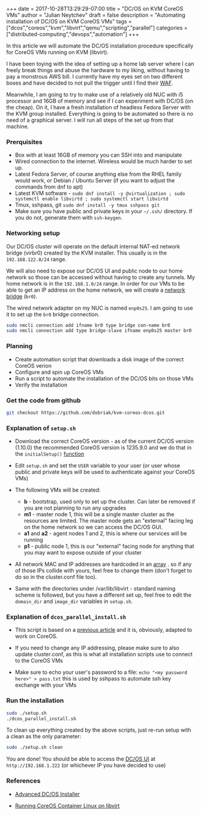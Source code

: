 +++
date = 2017-10-28T13:29:29-07:00
title = "DC/OS on KVM CoreOS VMs"
author = "Julian Neytchev"
draft = false
description = "Automating installation of DC/OS on KVM CoreOS VMs"
tags = ["dcos","coreos","kvm","libvirt","qemu","scripting","parallel"]
categories = ["distributed-computing","devops","automation"]
+++

In this article we will automate the DC/OS installation procedure specifically for CoreOS VMs running on KVM (libvirt).

<!--more-->

I have been toying with the idea of setting up a home lab server where I can freely break things and abuse the hardware to my liking, without having to pay a monstrous AWS bill. I currently have my eyes set on two different boxes and have decided to not pull the trigger until I find their [WAF](https://en.wikipedia.org/wiki/Wife_acceptance_factor). 

Meanwhile, I am going to try to make use of a relatively old NUC with i5 processor and 16GB of memory and see if I can experiment with DC/OS (on the cheap). On it, I have a fresh installation of headless Fedora Server with the KVM group installed. Everything is going to be automated so there is no need of a graphical server. I will run all steps of the set up from that machine.

### Prerquisites
* Box with at least 16GB of memory you can SSH into and manipulate
* Wired connection to the internet. Wireless would be much harder to set up.
* Latest Fedora Server, of course anything else from the RHEL family would work, or Debian / Ubuntu Server (if you want to adjust the commands from dnf to apt)
* Latest KVM software - ```sudo dnf install -y @virtualization ; sudo systemctl enable libvirtd ; sudo systemctl start libvirtd```
* Tmux, sshpass, git ```sudo dnf install -y tmux sshpass git```
* Make sure you have public and private keys in your ```~/.ssh/``` directory. If you do not, generate them with ```ssh-keygen```.

### Networking setup

Our DC/OS cluster will operate on the default internal NAT-ed network bridge (virbr0) created by the KVM installer. This usually is in the ```192.168.122.0/24``` range.

We will also need to expose our DC/OS UI and public node to our home network so those can be accessed without having to create any tunnels. 
My home network is in the ```192.168.1.0/24``` range. In order for our VMs to be able to get an IP address on the home network, we will create a [network bridge](https://fedoramagazine.org/build-network-bridge-fedora/) (```br0```).

The wired network adapter on my NUC is named ```enp0s25```. I am going to use it to set up the ```br0``` bridge connection.

``` bash
sudo nmcli connection add ifname br0 type bridge con-name br0
sudo nmcli connection add type bridge-slave ifname enp0s25 master br0
```

### Planning
* Create automation script that downloads a disk image of the correct CoreOS verion
* Configure and spin up CoreOS VMs
* Run a script to automate the installation of the DC/OS bits on those VMs
* Verify the installation


### Get the code from github

``` bash
git checkout https://github.com/dobriak/kvm-coreos-dcos.git
```

### Explanation of ```setup.sh```
* Download the correct CoreOS version - as of the current DC/OS version (1.10.0) the recommended CoreOS version is 1235.9.0 and we do that in the ```initialSetup()``` [function](https://github.com/dobriak/kvm-coreos-dcos/blob/a19e10fc6162c2ce9f8eefa417e3b66bfbdc8ddb/setup.sh#L9)

* Edit ```setup.sh``` and set the ```USER``` variable to your user (or user whose public and private keys will be used to authenticate against your CoreOS VMs)

* The following VMs will be created:
    * **b** - bootstrap, used only to set up the cluster. Can later be removed if you are not planning to run any upgrades
    * **m1** - master node 1, this will be a single master cluster as the resources are limited. The master node gets an "external" facing leg on the home network so we can access the DC/OS GUI.
    * **a1** and **a2** - agent nodes 1 and 2, this is where our services will be running
    * **p1** - public node 1, this is our "external" facing node for anything that you may want to expose outside of your cluster

* All network MAC and IP addresses are hardcoded in an [array](https://github.com/dobriak/kvm-coreos-dcos/blob/a19e10fc6162c2ce9f8eefa417e3b66bfbdc8ddb/setup.sh#L161) . so if any of those IPs collide with yours, feel free to change them (don't forget to do so in the cluster.conf file too).

* Same with the directories under /var/lib/libvirt - standard naming scheme is followed, but you have a different set up, feel free to edit the ```domain_dir``` and ```image_dir``` variables in ```setup.sh```.

### Explanation of ```dcos_parallel_install.sh```
* This script is based on a [previous article](https://dobriak.github.io/post/automated-advanced-dcos-installation/) and it is, obviously, adapted to work on CoreOS.

* If you need to change any IP addressing, please make sure to also update cluster.conf, as this is what all installation scripts use to connect to the CoreOS VMs

* Make sure to echo your user's password to a file: ```echo "<my password here>" > pass.txt``` this is used by sshpass to automate ssh key exchange with your VMs


### Run the installation

``` bash
sudo ./setup.sh 
./dcos_parallel_install.sh
```

To clean up everything created by the above scripts, just re-run setup with a clean as the only parameter:

``` bash
sudo ./setup.sh clean
```

You are done!
You should be able to access the [DC/OS UI](http://192.168.1.222) at ```http://192.168.1.222``` (or whichever IP you have decided to use)

### References
* [Advanced DC/OS Installer](https://docs.mesosphere.com/1.10/installing/custom/advanced/)

* [Running CoreOS Container Linux on libvirt](https://coreos.com/os/docs/latest/booting-with-libvirt.html)

